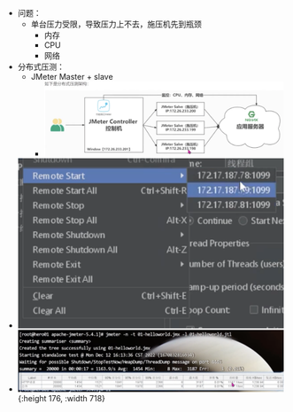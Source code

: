 - 问题：
	- 单台压力受限，导致压力上不去，施压机先到瓶颈
		- 内存
		- CPU
		- 网络
- 分布式压测：
	- JMeter Master + slave
		- ![image.png](../assets/image_1697441524984_0.png)
- ![image.png](../assets/image_1697442564004_0.png)
- ![image.png](../assets/image_1697441457371_0.png){:height 176, :width 718}